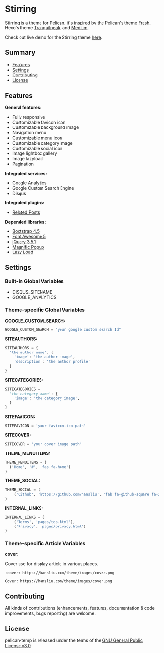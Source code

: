 # Stirring

Stirring is a theme for Pelican, it's inspired by the Pelican's theme [Fresh](https://github.com/jsliang/pelican-fresh), Hexo's theme [Tranquilpeak](https://github.com/LouisBarranqueiro/hexo-theme-tranquilpeak), and [Medium](https://medium.com/).

Check out live demo for the Stirring theme [here](https://hansliu.com/pelican-stirring-demo).

## Summary

- [Features](#features)
- [Settings](#settings)
- [Contributing](#contributing)
- [License](#license)

## Features

**General features:**

- Fully responsive
- Customizable favicon icon
- Customizable background image
- Navigation menu
- Customizable menu icon
- Customizable category image
- Customizable social icon
- Image lightbox gallery
- Image lazyload
- Pagination

**Integrated services:**

- Google Analytics
- Google Custom Search Engine
- Disqus

**Integrated plugins:**

- [Related Posts](https://github.com/pelican-plugins/related-posts)

**Depended libraries:**

- [Bootstrap 4.5](https://getbootstrap.com/)
- [Font Awesome 5](https://fontawesome.com/)
- [jQuery 3.5.1](https://github.com/jquery/jquery)
- [Magnific Popup](https://github.com/dimsemenov/Magnific-Popup)
- [Lazy Load](https://github.com/tuupola/lazyload)

## Settings

### Built-in Global Variables

- DISQUS_SITENAME
- GOOGLE_ANALYTICS

### Theme-specific Global Variables

**GOOGLE_CUSTOM_SEARCH:**

```python
GOOGLE_CUSTOM_SEARCH = "your google custom search Id"
```

**SITEAUTHORS:**

```python
SITEAUTHORS = {
  'the author name': {
    'image': 'the author image',
    'description': 'the author profile'
  }
}
```

**SITECATEGORIES:**

```python
SITECATEGORIES =
  'the category name': {
    'image': 'the category image',
  }
}
```

**SITEFAVICON:**

```python
SITEFAVICON = 'your favicon.ico path'
```

**SITECOVER:**

```python
SITECOVER = 'your cover image path'
```

**THEME_MENUITEMS:**

```python
THEME_MENUITEMS = (
  ('Home', '#', 'fas fa-home')
)
```

**THEME_SOCIAL:**

```python
THEME_SOCIAL = (
    ('Github', 'https://github.com/hansliu', 'fab fa-github-square fa-2x')
)
```

**INTERNAL_LINKS:**

```python
INTERNAL_LINKS = (
    ('Terms', 'pages/tos.html'),
    ('Privacy', 'pages/privacy.html')
)
```

### Theme-specific Article Variables

**cover:**

Cover use for display article in various places.

```
:cover: https://hansliu.com/theme/images/cover.png
```

```
Cover: https://hansliu.com/theme/images/cover.png
```

## Contributing

All kinds of contributions (enhancements, features, documentation & code improvements, bugs reporting) are welcome.

## License

pelican-temp is released under the terms of the [GNU General Public License v3.0](https://github.com/hansliu/pelican-stirring/blob/master/LICENSE)
